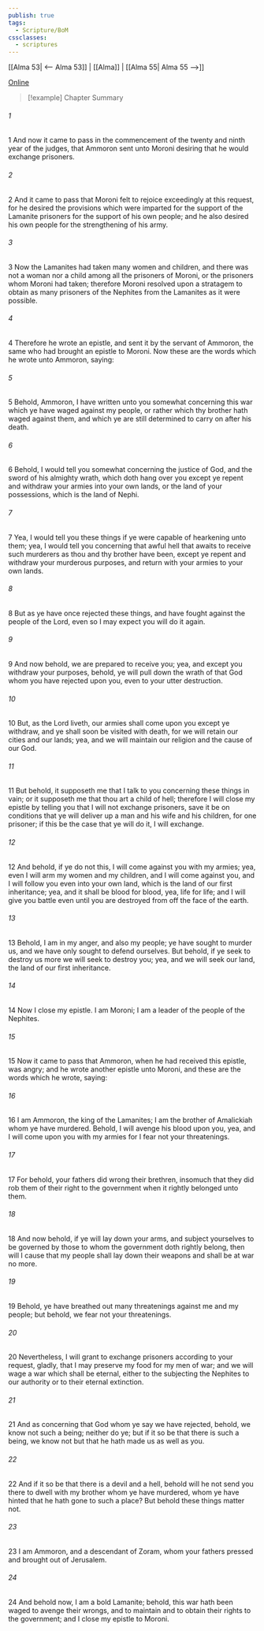 ```yaml
---
publish: true
tags:
  - Scripture/BoM
cssclasses:
  - scriptures
---
```

[[Alma 53| <-- Alma 53]] | [[Alma]] | [[Alma 55| Alma 55 -->]]

[Online](https://churchofjesuschrist.org/study/scriptures/bofm/alma/54?lang=eng)

>[!example] Chapter Summary
>
###### 1
1 And now it came to pass in the commencement of the twenty and ninth year of the judges, that Ammoron sent unto Moroni desiring that he would exchange prisoners.
###### 2
2 And it came to pass that Moroni felt to rejoice exceedingly at this request, for he desired the provisions which were imparted for the support of the Lamanite prisoners for the support of his own people; and he also desired his own people for the strengthening of his army.
###### 3
3 Now the Lamanites had taken many women and children, and there was not a woman nor a child among all the prisoners of Moroni, or the prisoners whom Moroni had taken; therefore Moroni resolved upon a stratagem to obtain as many prisoners of the Nephites from the Lamanites as it were possible.
###### 4
4 Therefore he wrote an epistle, and sent it by the servant of Ammoron, the same who had brought an epistle to Moroni. Now these are the words which he wrote unto Ammoron, saying:
###### 5
5 Behold, Ammoron, I have written unto you somewhat concerning this war which ye have waged against my people, or rather which thy brother hath waged against them, and which ye are still determined to carry on after his death.
###### 6
6 Behold, I would tell you somewhat concerning the justice of God, and the sword of his almighty wrath, which doth hang over you except ye repent and withdraw your armies into your own lands, or the land of your possessions, which is the land of Nephi.
###### 7
7 Yea, I would tell you these things if ye were capable of hearkening unto them; yea, I would tell you concerning that awful hell that awaits to receive such murderers as thou and thy brother have been, except ye repent and withdraw your murderous purposes, and return with your armies to your own lands.
###### 8
8 But as ye have once rejected these things, and have fought against the people of the Lord, even so I may expect you will do it again.
###### 9
9 And now behold, we are prepared to receive you; yea, and except you withdraw your purposes, behold, ye will pull down the wrath of that God whom you have rejected upon you, even to your utter destruction.
###### 10
10 But, as the Lord liveth, our armies shall come upon you except ye withdraw, and ye shall soon be visited with death, for we will retain our cities and our lands; yea, and we will maintain our religion and the cause of our God.
###### 11
11 But behold, it supposeth me that I talk to you concerning these things in vain; or it supposeth me that thou art a child of hell; therefore I will close my epistle by telling you that I will not exchange prisoners, save it be on conditions that ye will deliver up a man and his wife and his children, for one prisoner; if this be the case that ye will do it, I will exchange.
###### 12
12 And behold, if ye do not this, I will come against you with my armies; yea, even I will arm my women and my children, and I will come against you, and I will follow you even into your own land, which is the land of our first inheritance; yea, and it shall be blood for blood, yea, life for life; and I will give you battle even until you are destroyed from off the face of the earth.
###### 13
13 Behold, I am in my anger, and also my people; ye have sought to murder us, and we have only sought to defend ourselves. But behold, if ye seek to destroy us more we will seek to destroy you; yea, and we will seek our land, the land of our first inheritance.
###### 14
14 Now I close my epistle. I am Moroni; I am a leader of the people of the Nephites.
###### 15
15 Now it came to pass that Ammoron, when he had received this epistle, was angry; and he wrote another epistle unto Moroni, and these are the words which he wrote, saying:
###### 16
16 I am Ammoron, the king of the Lamanites; I am the brother of Amalickiah whom ye have murdered. Behold, I will avenge his blood upon you, yea, and I will come upon you with my armies for I fear not your threatenings.
###### 17
17 For behold, your fathers did wrong their brethren, insomuch that they did rob them of their right to the government when it rightly belonged unto them.
###### 18
18 And now behold, if ye will lay down your arms, and subject yourselves to be governed by those to whom the government doth rightly belong, then will I cause that my people shall lay down their weapons and shall be at war no more.
###### 19
19 Behold, ye have breathed out many threatenings against me and my people; but behold, we fear not your threatenings.
###### 20
20 Nevertheless, I will grant to exchange prisoners according to your request, gladly, that I may preserve my food for my men of war; and we will wage a war which shall be eternal, either to the subjecting the Nephites to our authority or to their eternal extinction.
###### 21
21 And as concerning that God whom ye say we have rejected, behold, we know not such a being; neither do ye; but if it so be that there is such a being, we know not but that he hath made us as well as you.
###### 22
22 And if it so be that there is a devil and a hell, behold will he not send you there to dwell with my brother whom ye have murdered, whom ye have hinted that he hath gone to such a place? But behold these things matter not.
###### 23
23 I am Ammoron, and a descendant of Zoram, whom your fathers pressed and brought out of Jerusalem.
###### 24
24 And behold now, I am a bold Lamanite; behold, this war hath been waged to avenge their wrongs, and to maintain and to obtain their rights to the government; and I close my epistle to Moroni.




